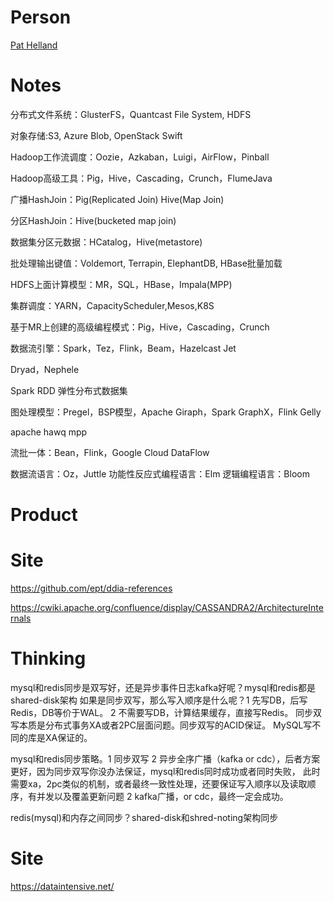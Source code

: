 # Person
[Pat Helland](https://dblp.org/pid/h/PatHelland.html)

# Notes
分布式文件系统：GlusterFS，Quantcast File System, HDFS

对象存储:S3, Azure Blob, OpenStack Swift

Hadoop工作流调度：Oozie，Azkaban，Luigi，AirFlow，Pinball

Hadoop高级工具：Pig，Hive，Cascading，Crunch，FlumeJava

广播HashJoin：Pig(Replicated Join) Hive(Map Join)

分区HashJoin：Hive(bucketed map join)

数据集分区元数据：HCatalog，Hive(metastore)

批处理输出键值：Voldemort, Terrapin, ElephantDB, HBase批量加载

HDFS上面计算模型：MR，SQL，HBase，Impala(MPP)

集群调度：YARN，CapacityScheduler,Mesos,K8S

基于MR上创建的高级编程模式：Pig，Hive，Cascading，Crunch

数据流引擎：Spark，Tez，Flink，Beam，Hazelcast Jet

Dryad，Nephele

Spark RDD 弹性分布式数据集

图处理模型：Pregel，BSP模型，Apache Giraph，Spark GraphX，Flink Gelly

apache hawq mpp

流批一体：Bean，Flink，Google Cloud DataFlow

数据流语言：Oz，Juttle
功能性反应式编程语言：Elm
逻辑编程语言：Bloom


# Product

# Site
https://github.com/ept/ddia-references

https://cwiki.apache.org/confluence/display/CASSANDRA2/ArchitectureInternals



# Thinking

mysql和redis同步是双写好，还是异步事件日志kafka好呢？mysql和redis都是shared-disk架构
如果是同步双写，那么写入顺序是什么呢？1 先写DB，后写Redis，DB等价于WAL。 2 不需要写DB，计算结果缓存，直接写Redis。
同步双写本质是分布式事务XA或者2PC层面问题。同步双写的ACID保证。
MySQL写不同的库是XA保证的。

mysql和redis同步策略。1 同步双写 2  异步全序广播（kafka or cdc），后者方案更好，因为同步双写你没办法保证，mysql和redis同时成功或者同时失败，
此时需要xa，2pc类似的机制，或者最终一致性处理，还要保证写入顺序以及读取顺序，有并发以及覆盖更新问题 
2 kafka广播，or cdc，最终一定会成功。

redis(mysql)和内存之间同步？shared-disk和shred-noting架构同步


# Site

https://dataintensive.net/